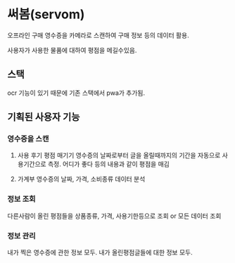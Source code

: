 # 써봄(servom)
오프라인 구매 영수증을 카메라로 스캔하여 구매 정보 등의 데이터 활용. 

사용자가 사용한 물품에 대하여 평점을 메길수있음. 

## 스택
ocr 기능이 있기 때문에 기존 스택에서 pwa가 추가됨.

## 기획된 사용자 기능
### 영수증을 스캔
1. 사용 후기 평점 매기기
영수증의 날짜로부터 글을 올릴때까지의 기간을 자동으로 사용기간으로 측정. 
어디가 좋다 등의 내용과 같이 평점을 매김 

2. 가계부
영수증의 날짜, 가격, 소비종류 데이터 분석

### 정보 조회
다른사람이 올린 평점들을 상품종류, 가격, 사용기한등으로 조회 or 모든 데이터 조회

### 정보 관리
내가 찍은 영수증에 관한 정보 모두.
내가 올린평점글들에 대한 정보 모두. 




